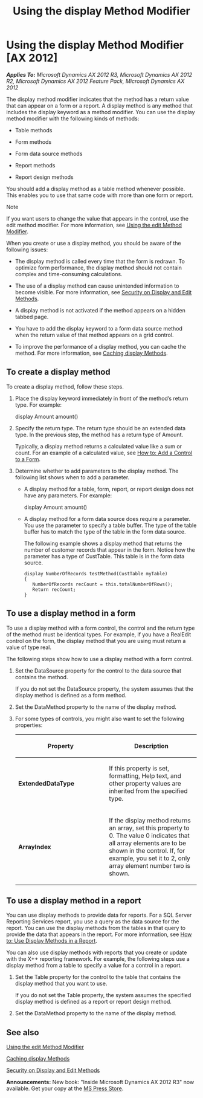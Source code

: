 ﻿---
title: Using the display Method Modifier
TOCTitle: Using the display Method Modifier
ms:assetid: 476d9e09-e41a-48fa-b3c9-e919ed782991
ms:mtpsurl: https://msdn.microsoft.com/en-us/library/Aa595058(v=AX.60)
ms:contentKeyID: 35243016
ms.date: 05/18/2015
mtps_version: v=AX.60
---

# Using the display Method Modifier [AX 2012]


_**Applies To:** Microsoft Dynamics AX 2012 R3, Microsoft Dynamics AX 2012 R2, Microsoft Dynamics AX 2012 Feature Pack, Microsoft Dynamics AX 2012_

The display method modifier indicates that the method has a return value that can appear on a form or a report. A display method is any method that includes the display keyword as a method modifier. You can use the display method modifier with the following kinds of methods:

  - Table methods

  - Form methods

  - Form data source methods

  - Report methods

  - Report design methods

You should add a display method as a table method whenever possible. This enables you to use that same code with more than one form or report.


> [!NOTE]
> <P>If you want users to change the value that appears in the control, use the edit method modifier. For more information, see <A href="using-the-edit-method-modifier.md">Using the edit Method Modifier</A>.</P>



When you create or use a display method, you should be aware of the following issues:

  - The display method is called every time that the form is redrawn. To optimize form performance, the display method should not contain complex and time-consuming calculations.

  - The use of a display method can cause unintended information to become visible. For more information, see [Security on Display and Edit Methods](security-on-display-and-edit-methods.md).

  - A display method is not activated if the method appears on a hidden tabbed page.

  - You have to add the display keyword to a form data source method when the return value of that method appears on a grid control.

  - To improve the performance of a display method, you can cache the method. For more information, see [Caching display Methods](caching-display-methods.md).

## To create a display method

To create a display method, follow these steps.

1.  Place the display keyword immediately in front of the method’s return type. For example:
    
    display Amount amount()

2.  Specify the return type. The return type should be an extended data type. In the previous step, the method has a return type of Amount.
    
    Typically, a display method returns a calculated value like a sum or count. For an example of a calculated value, see [How to: Add a Control to a Form](how-to-add-a-control-to-a-form.md).

3.  Determine whether to add parameters to the display method. The following list shows when to add a parameter.
    
      - A display method for a table, form, report, or report design does not have any parameters. For example:
        
        display Amount amount()
    
      - A display method for a form data source does require a parameter. You use the parameter to specify a table buffer. The type of the table buffer has to match the type of the table in the form data source.
        
        The following example shows a display method that returns the number of customer records that appear in the form. Notice how the parameter has a type of CustTable. This table is in the form data source.
        
            display NumberOfRecords testMethod(CustTable myTable)
            {
               NumberOfRecords recCount = this.totalNumberOfRows();
               Return recCount;
            }

## To use a display method in a form

To use a display method with a form control, the control and the return type of the method must be identical types. For example, if you have a RealEdit control on the form, the display method that you are using must return a value of type real.

The following steps show how to use a display method with a form control.

1.  Set the DataSource property for the control to the data source that contains the method.
    
    If you do not set the DataSource property, the system assumes that the display method is defined as a form method.

2.  Set the DataMethod property to the name of the display method.

3.  For some types of controls, you might also want to set the following properties:
    
    <table>
    <colgroup>
    <col style="width: 50%" />
    <col style="width: 50%" />
    </colgroup>
    <thead>
    <tr class="header">
    <th><p>Property</p></th>
    <th><p>Description</p></th>
    </tr>
    </thead>
    <tbody>
    <tr class="odd">
    <td><p><strong>ExtendedDataType</strong></p></td>
    <td><p>If this property is set, formatting, Help text, and other property values are inherited from the specified type.</p></td>
    </tr>
    <tr class="even">
    <td><p><strong>ArrayIndex</strong></p></td>
    <td><p>If the display method returns an array, set this property to 0. The value 0 indicates that all array elements are to be shown in the control. If, for example, you set it to 2, only array element number two is shown.</p></td>
    </tr>
    </tbody>
    </table>


## To use a display method in a report

You can use display methods to provide data for reports. For a SQL Server Reporting Services report, you use a query as the data source for the report. You can use the display methods from the tables in that query to provide the data that appears in the report. For more information, see [How to: Use Display Methods in a Report](https://msdn.microsoft.com/en-us/library/gg724095\(v=ax.60\)).

You can also use display methods with reports that you create or update with the X++ reporting framework. For example, the following steps use a display method from a table to specify a value for a control in a report.

1.  Set the Table property for the control to the table that contains the display method that you want to use.
    
    If you do not set the Table property, the system assumes the specified display method is defined as a report or report design method.

2.  Set the DataMethod property to the name of the display method.

## See also

[Using the edit Method Modifier](using-the-edit-method-modifier.md)

[Caching display Methods](caching-display-methods.md)

[Security on Display and Edit Methods](security-on-display-and-edit-methods.md)

  
**Announcements:** New book: "Inside Microsoft Dynamics AX 2012 R3" now available. Get your copy at the [MS Press Store](https://www.microsoftpressstore.com/store/inside-microsoft-dynamics-ax-2012-r3-9780735685109).

